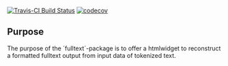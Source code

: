 
[![Travis-CI Build
Status](https://api.travis-ci.org/PolMine/fulltext.svg?branch=master)](https://travis-ci.org/PolMine/annolite)
[![codecov](https://codecov.io/gh/PolMine/fulltext/branch/master/graph/badge.svg)](https://codecov.io/gh/PolMine/annolite/branch/master)

## Purpose

The purpose of the ´fulltext´-package is to offer a htmlwidget to
reconstruct a formatted fulltext output from input data of tokenized
text.
